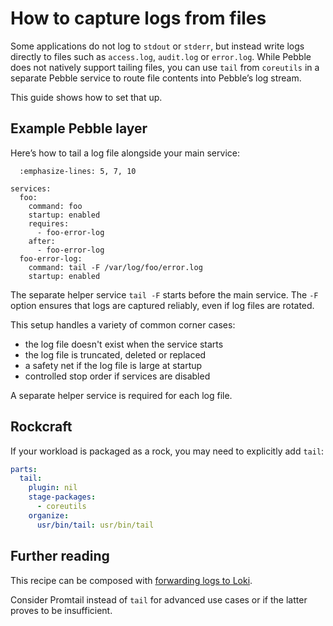 # How to capture logs from files

Some applications do not log to `stdout` or `stderr`, but instead write logs directly to
files such as `access.log`, `audit.log` or `error.log`. While Pebble does not natively
support tailing files, you can use `tail` from `coreutils` in a separate Pebble service
to route file contents into Pebble’s log stream.

This guide shows how to set that up.

## Example Pebble layer

Here’s how to tail a log file alongside your main service:

```{code-block} yaml
  :emphasize-lines: 5, 7, 10

services:
  foo:
    command: foo
    startup: enabled
    requires:
      - foo-error-log
    after:
      - foo-error-log
  foo-error-log:
    command: tail -F /var/log/foo/error.log
    startup: enabled
```

The separate helper service `tail -F` starts before the main service.
The `-F` option ensures that logs are captured reliably, even if log files are rotated.

This setup handles a variety of common corner cases:
- the log file doesn't exist when the service starts
- the log file is truncated, deleted or replaced
- a safety net if the log file is large at startup
- controlled stop order if services are disabled

A separate helper service is required for each log file.

## Rockcraft

If your workload is packaged as a rock, you may need to explicitly add `tail`:

```yaml
parts:
  tail:
    plugin: nil
    stage-packages:
      - coreutils
    organize:
      usr/bin/tail: usr/bin/tail
```

## Further reading

This recipe can be composed with [forwarding logs to Loki](./forward-logs-to-loki.md).

Consider Promtail instead of `tail` for advanced use cases or if the latter proves to be
insufficient.
